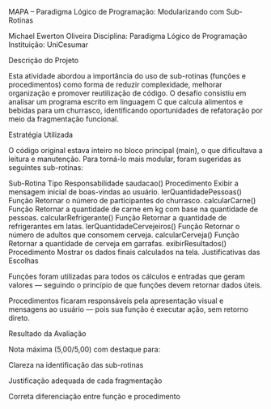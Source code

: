 MAPA – Paradigma Lógico de Programação: Modularizando com Sub-Rotinas

Michael Ewerton Oliveira Disciplina: Paradigma Lógico de Programação Instituição: UniCesumar

Descrição do Projeto

Esta atividade abordou a importância do uso de sub-rotinas (funções e procedimentos) como forma de reduzir complexidade, melhorar organização e promover reutilização de código. O desafio consistiu em analisar um programa escrito em linguagem C que calcula alimentos e bebidas para um churrasco, identificando oportunidades de refatoração por meio da fragmentação funcional.

Estratégia Utilizada

O código original estava inteiro no bloco principal (main), o que dificultava a leitura e manutenção. Para torná-lo mais modular, foram sugeridas as seguintes sub-rotinas:

Sub-Rotina	Tipo	Responsabilidade
saudacao()	Procedimento	Exibir a mensagem inicial de boas-vindas ao usuário.
lerQuantidadePessoas()	Função	Retornar o número de participantes do churrasco.
calcularCarne()	Função	Retornar a quantidade de carne em kg com base na quantidade de pessoas.
calcularRefrigerante()	Função	Retornar a quantidade de refrigerantes em latas.
lerQuantidadeCervejeiros()	Função	Retornar o número de adultos que consomem cerveja.
calcularCerveja()	Função	Retornar a quantidade de cerveja em garrafas.
exibirResultados()	Procedimento	Mostrar os dados finais calculados na tela.
Justificativas das Escolhas

Funções foram utilizadas para todos os cálculos e entradas que geram valores — seguindo o princípio de que funções devem retornar dados úteis.

Procedimentos ficaram responsáveis pela apresentação visual e mensagens ao usuário — pois sua função é executar ação, sem retorno direto.

Resultado da Avaliação

Nota máxima (5,00/5,00) com destaque para:

Clareza na identificação das sub-rotinas

Justificação adequada de cada fragmentação

Correta diferenciação entre função e procedimento
